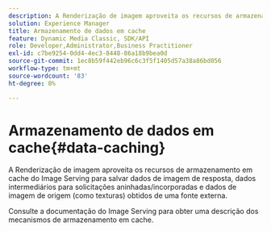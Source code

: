 ```yaml
---
description: A Renderização de imagem aproveita os recursos de armazenamento em cache do Image Serving para salvar dados de imagem de resposta, dados intermediários para solicitações aninhadas/incorporadas e dados de imagem de origem (como texturas) obtidos de uma fonte externa.
solution: Experience Manager
title: Armazenamento de dados em cache
feature: Dynamic Media Classic, SDK/API
role: Developer,Administrator,Business Practitioner
exl-id: c7be9254-0dd4-4ec3-8448-86a18b9bea0d
source-git-commit: 1ec8b59f442eb96c6c3f5f1405d57a38a86bd056
workflow-type: tm+mt
source-wordcount: '83'
ht-degree: 0%

---
```


# Armazenamento de dados em cache{#data-caching}

A Renderização de imagem aproveita os recursos de armazenamento em cache do Image Serving para salvar dados de imagem de resposta, dados intermediários para solicitações aninhadas/incorporadas e dados de imagem de origem (como texturas) obtidos de uma fonte externa.

Consulte a documentação do Image Serving para obter uma descrição dos mecanismos de armazenamento em cache.
